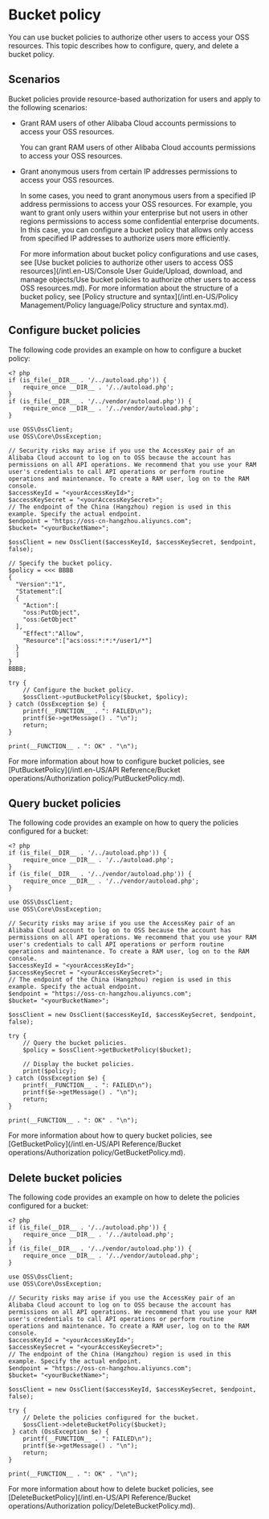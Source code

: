 # Bucket policy

You can use bucket policies to authorize other users to access your OSS resources. This topic describes how to configure, query, and delete a bucket policy.

## Scenarios

Bucket policies provide resource-based authorization for users and apply to the following scenarios:

-   Grant RAM users of other Alibaba Cloud accounts permissions to access your OSS resources.

    You can grant RAM users of other Alibaba Cloud accounts permissions to access your OSS resources.

-   Grant anonymous users from certain IP addresses permissions to access your OSS resources.

    In some cases, you need to grant anonymous users from a specified IP address permissions to access your OSS resources. For example, you want to grant only users within your enterprise but not users in other regions permissions to access some confidential enterprise documents. In this case, you can configure a bucket policy that allows only access from specified IP addresses to authorize users more efficiently.

    For more information about bucket policy configurations and use cases, see [Use bucket policies to authorize other users to access OSS resources](/intl.en-US/Console User Guide/Upload, download, and manage objects/Use bucket policies to authorize other users to access OSS resources.md). For more information about the structure of a bucket policy, see [Policy structure and syntax](/intl.en-US/Policy Management/Policy language/Policy structure and syntax.md).


## Configure bucket policies

The following code provides an example on how to configure a bucket policy:

```
<? php
if (is_file(__DIR__ . '/../autoload.php')) {
    require_once __DIR__ . '/../autoload.php';
}
if (is_file(__DIR__ . '/../vendor/autoload.php')) {
    require_once __DIR__ . '/../vendor/autoload.php';
}

use OSS\OssClient;
use OSS\Core\OssException;

// Security risks may arise if you use the AccessKey pair of an Alibaba Cloud account to log on to OSS because the account has permissions on all API operations. We recommend that you use your RAM user's credentials to call API operations or perform routine operations and maintenance. To create a RAM user, log on to the RAM console.
$accessKeyId = "<yourAccessKeyId>";
$accessKeySecret = "<yourAccessKeySecret>";
// The endpoint of the China (Hangzhou) region is used in this example. Specify the actual endpoint.
$endpoint = "https://oss-cn-hangzhou.aliyuncs.com";
$bucket= "<yourBucketName>";

$ossClient = new OssClient($accessKeyId, $accessKeySecret, $endpoint, false);

// Specify the bucket policy.
$policy = <<< BBBB
{
  "Version":"1",
  "Statement":[
  {
    "Action":[
    "oss:PutObject",
    "oss:GetObject"
  ],
    "Effect":"Allow",
    "Resource":["acs:oss:*:*:*/user1/*"]
  }
  ]
}
BBBB;

try {
    // Configure the bucket policy.
    $ossClient->putBucketPolicy($bucket, $policy);
} catch (OssException $e) {
    printf(__FUNCTION__ . ": FAILED\n");
    printf($e->getMessage() . "\n");
    return;
}

print(__FUNCTION__ . ": OK" . "\n");
```

For more information about how to configure bucket policies, see [PutBucketPolicy](/intl.en-US/API Reference/Bucket operations/Authorization policy/PutBucketPolicy.md).

## Query bucket policies

The following code provides an example on how to query the policies configured for a bucket:

```
<? php
if (is_file(__DIR__ . '/../autoload.php')) {
    require_once __DIR__ . '/../autoload.php';
}
if (is_file(__DIR__ . '/../vendor/autoload.php')) {
    require_once __DIR__ . '/../vendor/autoload.php';
}

use OSS\OssClient;
use OSS\Core\OssException;

// Security risks may arise if you use the AccessKey pair of an Alibaba Cloud account to log on to OSS because the account has permissions on all API operations. We recommend that you use your RAM user's credentials to call API operations or perform routine operations and maintenance. To create a RAM user, log on to the RAM console.
$accessKeyId = "<yourAccessKeyId>";
$accessKeySecret = "<yourAccessKeySecret>";
// The endpoint of the China (Hangzhou) region is used in this example. Specify the actual endpoint.
$endpoint = "https://oss-cn-hangzhou.aliyuncs.com";
$bucket= "<yourBucketName>";

$ossClient = new OssClient($accessKeyId, $accessKeySecret, $endpoint, false);

try {
    // Query the bucket policies.
    $policy = $ossClient->getBucketPolicy($bucket);

    // Display the bucket policies.
    print($policy);
} catch (OssException $e) {
    printf(__FUNCTION__ . ": FAILED\n");
    printf($e->getMessage() . "\n");
    return;
}

print(__FUNCTION__ . ": OK" . "\n");
```

For more information about how to query bucket policies, see [GetBucketPolicy](/intl.en-US/API Reference/Bucket operations/Authorization policy/GetBucketPolicy.md).

## Delete bucket policies

The following code provides an example on how to delete the policies configured for a bucket:

```
<? php
if (is_file(__DIR__ . '/../autoload.php')) {
    require_once __DIR__ . '/../autoload.php';
}
if (is_file(__DIR__ . '/../vendor/autoload.php')) {
    require_once __DIR__ . '/../vendor/autoload.php';
}

use OSS\OssClient;
use OSS\Core\OssException;

// Security risks may arise if you use the AccessKey pair of an Alibaba Cloud account to log on to OSS because the account has permissions on all API operations. We recommend that you use your RAM user's credentials to call API operations or perform routine operations and maintenance. To create a RAM user, log on to the RAM console.
$accessKeyId = "<yourAccessKeyId>";
$accessKeySecret = "<yourAccessKeySecret>";
// The endpoint of the China (Hangzhou) region is used in this example. Specify the actual endpoint.
$endpoint = "https://oss-cn-hangzhou.aliyuncs.com";
$bucket= "<yourBucketName>";

$ossClient = new OssClient($accessKeyId, $accessKeySecret, $endpoint, false);

try {
    // Delete the policies configured for the bucket.
    $ossClient->deleteBucketPolicy($bucket);
 } catch (OssException $e) {
    printf(__FUNCTION__ . ": FAILED\n");
    printf($e->getMessage() . "\n");
    return;
}

print(__FUNCTION__ . ": OK" . "\n");
```

For more information about how to delete bucket policies, see [DeleteBucketPolicy](/intl.en-US/API Reference/Bucket operations/Authorization policy/DeleteBucketPolicy.md).


